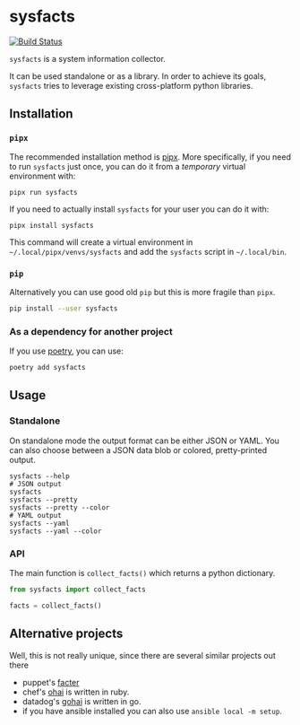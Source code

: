 # sysfacts

[![Build Status](https://travis-ci.com/pmav99/sysfacts.svg?branch=master)](https://travis-ci.com/pmav99/sysfacts)

`sysfacts` is a system information collector.

It can be used standalone or as a library.  In order to achieve its goals, `sysfacts`
tries to leverage existing cross-platform python libraries.

## Installation

### `pipx`

The recommended installation method is [pipx](https://github.com/cs01/pipx).  More
specifically, if you need to run `sysfacts` just once, you can do it from a *temporary*
virtual environment with:

``` shell
pipx run sysfacts
```

If you need to actually install `sysfacts` for your user you can do it with:

```
pipx install sysfacts
```

This command will create a virtual environment in `~/.local/pipx/venvs/sysfacts` and add
the `sysfacts` script in `~/.local/bin`.

### `pip`

Alternatively you can use good old `pip` but this is more fragile than `pipx`.

``` bash
pip install --user sysfacts
```

### As a dependency for another project

If you use [poetry](https://github.com/sdispater/poetry), you can use:

``` bash
poetry add sysfacts
```

## Usage

### Standalone

On standalone mode the output format can be either JSON or YAML. You can also choose
between a JSON data blob or colored, pretty-printed output.

``` shell
sysfacts --help
# JSON output
sysfacts
sysfacts --pretty
sysfacts --pretty --color
# YAML output
sysfacts --yaml
sysfacts --yaml --color
```

### API

The main function is `collect_facts()` which returns a python dictionary.

``` python
from sysfacts import collect_facts

facts = collect_facts()
```

## Alternative projects

Well, this is not really unique, since there are several similar projects out there

- puppet's [facter](https://github.com/puppetlabs/facter)
- chef's [ohai](https://github.com/chef/ohai) is written in ruby.
- datadog's [gohai]() is written in go.
- if you have ansible installed you can also use `ansible local -m setup`.
